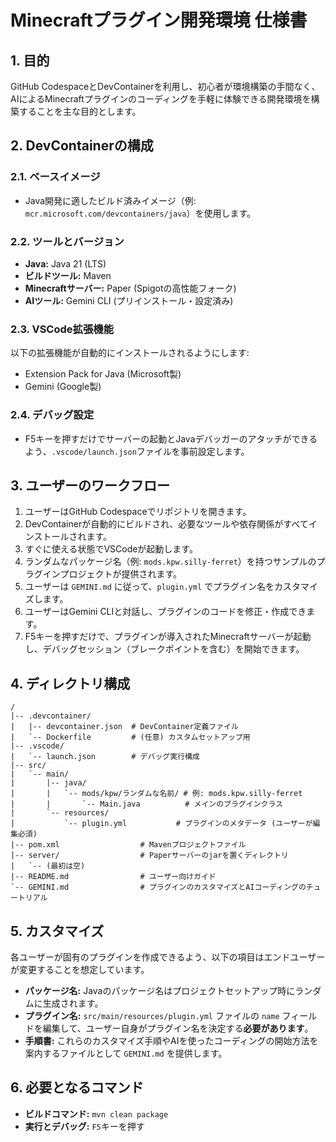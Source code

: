 # Minecraftプラグイン開発環境 仕様書

## 1. 目的

GitHub CodespaceとDevContainerを利用し、初心者が環境構築の手間なく、AIによるMinecraftプラグインのコーディングを手軽に体験できる開発環境を構築することを主な目的とします。

## 2. DevContainerの構成

### 2.1. ベースイメージ
- Java開発に適したビルド済みイメージ（例: `mcr.microsoft.com/devcontainers/java`）を使用します。

### 2.2. ツールとバージョン
- **Java:** Java 21 (LTS)
- **ビルドツール:** Maven
- **Minecraftサーバー:** Paper (Spigotの高性能フォーク)
- **AIツール:** Gemini CLI (プリインストール・設定済み)

### 2.3. VSCode拡張機能
以下の拡張機能が自動的にインストールされるようにします:
- Extension Pack for Java (Microsoft製)
- Gemini (Google製)

### 2.4. デバッグ設定
- F5キーを押すだけでサーバーの起動とJavaデバッガーのアタッチができるよう、`.vscode/launch.json`ファイルを事前設定します。

## 3. ユーザーのワークフロー

1.  ユーザーはGitHub Codespaceでリポジトリを開きます。
2.  DevContainerが自動的にビルドされ、必要なツールや依存関係がすべてインストールされます。
3.  すぐに使える状態でVSCodeが起動します。
4.  ランダムなパッケージ名（例: `mods.kpw.silly-ferret`）を持つサンプルのプラグインプロジェクトが提供されます。
5.  ユーザーは `GEMINI.md` に従って、`plugin.yml` でプラグイン名をカスタマイズします。
6.  ユーザーはGemini CLIと対話し、プラグインのコードを修正・作成できます。
7.  F5キーを押すだけで、プラグインが導入されたMinecraftサーバーが起動し、デバッグセッション（ブレークポイントを含む）を開始できます。

## 4. ディレクトリ構成

```
/
|-- .devcontainer/
|   |-- devcontainer.json  # DevContainer定義ファイル
|   `-- Dockerfile         # (任意) カスタムセットアップ用
|-- .vscode/
|   `-- launch.json        # デバッグ実行構成
|-- src/
|   `-- main/
|       |-- java/
|       |   `-- mods/kpw/ランダムな名前/ # 例: mods.kpw.silly-ferret
|       |       `-- Main.java          # メインのプラグインクラス
|       `-- resources/
|           `-- plugin.yml           # プラグインのメタデータ (ユーザーが編集必須)
|-- pom.xml                  # Mavenプロジェクトファイル
|-- server/                  # Paperサーバーのjarを置くディレクトリ
|   `-- (最初は空)
|-- README.md                # ユーザー向けガイド
`-- GEMINI.md                # プラグインのカスタマイズとAIコーディングのチュートリアル
```

## 5. カスタマイズ

各ユーザーが固有のプラグインを作成できるよう、以下の項目はエンドユーザーが変更することを想定しています。

- **パッケージ名:** Javaのパッケージ名はプロジェクトセットアップ時にランダムに生成されます。
- **プラグイン名:** `src/main/resources/plugin.yml` ファイルの `name` フィールドを編集して、ユーザー自身がプラグイン名を決定する**必要があります**。
- **手順書:** これらのカスタマイズ手順やAIを使ったコーディングの開始方法を案内するファイルとして `GEMINI.md` を提供します。

## 6. 必要となるコマンド

- **ビルドコマンド:** `mvn clean package`
- **実行とデバッグ:** `F5`キーを押す
